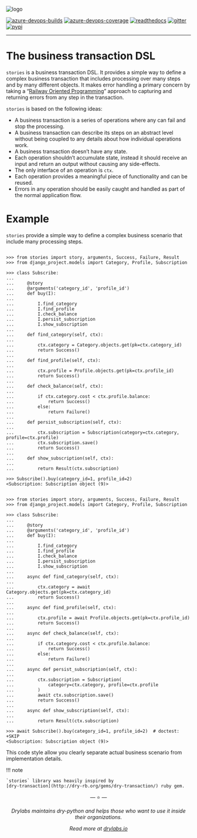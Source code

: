 ![logo](https://raw.githubusercontent.com/dry-python/brand/master/logo/stories.png)

[![azure-devops-builds](https://img.shields.io/azure-devops/build/dry-python/stories/3?style=flat-square)](https://dev.azure.com/dry-python/stories/_build/latest?definitionId=3&branchName=master)
[![azure-devops-coverage](https://img.shields.io/azure-devops/coverage/dry-python/stories/3?style=flat-square)](https://dev.azure.com/dry-python/stories/_build/latest?definitionId=3&branchName=master)
[![readthedocs](https://img.shields.io/readthedocs/stories?style=flat-square)](https://stories.readthedocs.io/en/latest/?badge=latest)
[![gitter](https://img.shields.io/gitter/room/dry-python/stories?style=flat-square)](https://gitter.im/dry-python/stories)
[![pypi](https://img.shields.io/pypi/v/stories?style=flat-square)](https://pypi.python.org/pypi/stories/)

---

# The business transaction DSL

`stories` is a business transaction DSL. It provides a simple way to
define a complex business transaction that includes processing over
many steps and by many different objects. It makes error handling a
primary concern by taking a “[Railway Oriented
Programming](http://fsharpforfunandprofit.com/rop/)” approach to
capturing and returning errors from any step in the transaction.

`stories` is based on the following ideas:

- A business transaction is a series of operations where any can fail
  and stop the processing.
- A business transaction can describe its steps on an abstract level
  without being coupled to any details about how individual operations
  work.
- A business transaction doesn’t have any state.
- Each operation shouldn’t accumulate state, instead it should receive
  an input and return an output without causing any side-effects.
- The only interface of an operation is `ctx`.
- Each operation provides a meaningful piece of functionality and can
  be reused.
- Errors in any operation should be easily caught and handled as part
  of the normal application flow.

# Example

`stories` provide a simple way to define a complex business scenario
that include many processing steps.

```pycon tab="sync"

>>> from stories import story, arguments, Success, Failure, Result
>>> from django_project.models import Category, Profile, Subscription

>>> class Subscribe:
...
...     @story
...     @arguments('category_id', 'profile_id')
...     def buy(I):
...
...         I.find_category
...         I.find_profile
...         I.check_balance
...         I.persist_subscription
...         I.show_subscription
...
...     def find_category(self, ctx):
...
...         ctx.category = Category.objects.get(pk=ctx.category_id)
...         return Success()
...
...     def find_profile(self, ctx):
...
...         ctx.profile = Profile.objects.get(pk=ctx.profile_id)
...         return Success()
...
...     def check_balance(self, ctx):
...
...         if ctx.category.cost < ctx.profile.balance:
...             return Success()
...         else:
...             return Failure()
...
...     def persist_subscription(self, ctx):
...
...         ctx.subscription = Subscription(category=ctx.category, profile=ctx.profile)
...         ctx.subscription.save()
...         return Success()
...
...     def show_subscription(self, ctx):
...
...         return Result(ctx.subscription)

>>> Subscribe().buy(category_id=1, profile_id=2)
<Subscription: Subscription object (9)>

```

```pycon tab="async"

>>> from stories import story, arguments, Success, Failure, Result
>>> from django_project.models import Category, Profile, Subscription

>>> class Subscribe:
...
...     @story
...     @arguments('category_id', 'profile_id')
...     def buy(I):
...
...         I.find_category
...         I.find_profile
...         I.check_balance
...         I.persist_subscription
...         I.show_subscription
...
...     async def find_category(self, ctx):
...
...         ctx.category = await Category.objects.get(pk=ctx.category_id)
...         return Success()
...
...     async def find_profile(self, ctx):
...
...         ctx.profile = await Profile.objects.get(pk=ctx.profile_id)
...         return Success()
...
...     async def check_balance(self, ctx):
...
...         if ctx.category.cost < ctx.profile.balance:
...             return Success()
...         else:
...             return Failure()
...
...     async def persist_subscription(self, ctx):
...
...         ctx.subscription = Subscription(
...             category=ctx.category, profile=ctx.profile
...         )
...         await ctx.subscription.save()
...         return Success()
...
...     async def show_subscription(self, ctx):
...
...         return Result(ctx.subscription)

>>> await Subscribe().buy(category_id=1, profile_id=2)  # doctest: +SKIP
<Subscription: Subscription object (9)>

```

This code style allow you clearly separate actual business scenario from
implementation details.

!!! note

    `stories` library was heavily inspired by
    [dry-transaction](http://dry-rb.org/gems/dry-transaction/) ruby gem.

<p align="center">&mdash; ⭐️ &mdash;</p>
<p align="center"><i>Drylabs maintains dry-python and helps those who want to use it inside their organizations.</i></p>
<p align="center"><i>Read more at <a href="https://drylabs.io">drylabs.io</a></i></p>
